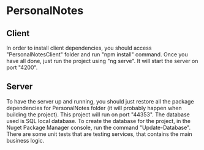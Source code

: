# PersonalNotes

## Client
In order to install client dependencies, you should access "PersonalNotesClient" folder and run "npm install" command.
Once you have all done, just run the project using "ng serve". It will start the server on port "4200".

## Server
To have the server up and running, you should just restore all the package dependencies for PersonalNotes folder (it will probably happen when building the project).
This project will run on port "44353".
The database used is SQL local database. To create the database for the project, in the Nuget Package Manager console, run the command "Update-Database".
There are some unit tests that are testing services, that contains the main business logic.

